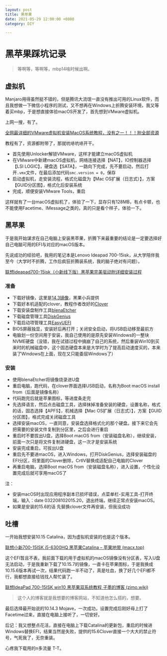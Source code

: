 ```yaml
---
layout: post
title: 黑苹果
date: 2021-05-29 12:00:00 +0800
category: DIY

---
```


# 黑苹果踩坑记录

> 等啊等，等啊等，mbp14啥时候出啊。

## 虚拟机

Manjaro用得虽然挺不错的，但是腾讯大流氓一直没有推出可用的Linux软件，而且我想做一下微信小程序的测试，又不想再在Windows上折腾安装环境，我又等着买mbp，于是想直接体验macOS开发了，首先想到VMware虚拟机。

上网一搜，有了。

[全网最详细的VMware虚拟机安装MacOS系统教程，没有之一！！！附全部资源](https://zhuanlan.zhihu.com/p/337036027)

教程有了，资源都附带了，那就吭哧吭哧开干。

* 首先使用Unlocker解锁VMware，这样才能建立macOS虚拟机
* 在VMware中新建macOS虚拟机，网络连接选择【NAT】，IO控制器选择【LSI LOGIC】，硬盘选【SATA】，一路向下完成，先不要启动，然后打开`.vmx`文件，在最后添加代码`smc.version = 0`，保存
* 启动虚拟机，走安装流程，格式化磁盘为【Mac OS扩展（日志式）】，方案【GUID分区图】，格式化后安装系统
* 完成，顺便安装VMware Tools，重启

这样就有了一台macOS虚拟机了，体验了一下，显存只有128MB，有点卡顿，也不能使用Facetime、IMessage之类的，真的只是看个样子，体验一下。

## 黑苹果

于是我开始谋求在自己电脑上安装黑苹果，折腾下来最重要的结论是一定要选择好自己电脑可用的EFI与对应的macOS版本。

先说成功的经验吧，我用的笔记本是Lenovo Ideapad 700-15isk，从大学陪伴我至今（大学时不折腾，工作后疯狂折腾装系统，我的脑子绝对有问题）。

[联想ideapad700-15isk（小新线下版）黑苹果完美驱动附详细安装过程](https://blog.csdn.net/a1353889150/article/details/97372378)

### 准备

* 下载好镜像，这里是[14.3镜像](https://blog.daliansky.net/macOS-Mojave-10.14.3-18D42-official-version-with-Clover-4859-original-image.html)，黑果小兵提供
* 下载好本机适配的clover，教程作者改好的[Clover](https://pan.baidu.com/s/1om-eWSGpNwpnnBfeoV-sWg)
* 下载安装盘制作工具[blenaEtcher](https://www.balena.io/etcher/)
* 下载磁盘管理工具[DiskGenius](https://pan.baidu.com/s/1zeM2IW6jHezp_SYk7BhWyw)
* 下载启动项管理工具[EasyUEFI](https://pan.baidu.com/s/1wOrtNPN3IZYhGJ1Q59H2SA)
* BIOS屏蔽独显，安装好后再打开；关闭安全启动，将USB启动移至最前方
* 电脑划一份空间用于安装，我自己使用的是原先安装Windows的一整块NVME硬盘（没错，我在试错过程中搞崩了自己的系统，然后重装Win10到买来时的机械磁盘中，这个固态硬盘本来是大学时为了提高启动速度买的，本来装了Windows在上面，现在又只能委屈Windows了）

### 安装

* 使用blenaEtcher将镜像烧录进U盘
* 重启电脑，跑代码，在clover界面选择USB启动，名称为Boot macOS install from（后面是镜像名称）
* 代码跑完后就是苹果图标，等进度条走完
* 先选择语言，然后点击磁盘工具，选择抹掉准备安装的硬盘，设置名称，格式的话，固态选择【APFS】，机械选择【Mac OS扩展（日志式）】，方案【GUID分区图】，格式完成关闭磁盘工具
* 选择安装macOS，一直同意，安装盘选择格式化的那个硬盘。接下来它会先把需要的安装文件复制到分区里，之后会进行重启
* 重启时不要拔出U盘，选择Boot macOS from（安装磁盘名称），继续安装，前面一次只是将文件复制进硬盘，这一次才是安装系统
* 安装完成重启，可拔出U盘
* 重启先不要进macOS，进入Windows，打开DiskGenius，选择安装磁盘的EFI分区，将里面的Clover删除，CrtlV替换成适配自己电脑的Clover
* 再重启电脑，选择Boot macOS from（安装磁盘名称），进入设置，个性化设置完成后就可享用macOS了

注：

* 安装macOS时出现应用程序副本已损坏错误，点菜单栏-实用工具-打开终端，输入：date 032208102015.20，退出终端，继续正常点安装macOS。
* 如果是安装的15.6的话 先替换clover文件再安装，但我没成功

## 吐槽

一开始我想安装10.15 Catalina，因为虚拟机安装的也是这个版本。

[联想小新700-15ISK i5-6300HQ 黑苹果Catalina – 苹果地带 (macx.top)](https://macx.top/3799.html)

这个EFI暂且不表，我前面下载的用于虚拟机的macOS镜像没有分区表，写入U盘无法启动，于是我重新下载了10.15.7的镜像，一直卡在苹果图标，于是我换成10.15.6版本再试一次，结果代码跑一半不动了，真是吐血，换了好几个EFI都不行，我都想直接给钱找人帮忙装了。

[联想IdeaPad 700-15ISK win10 黑苹果双系统教程  子墨的博客 (zimo.wiki)](https://blog.zimo.wiki/posts/ad76eda8/)

> 这个人的博客就是我想要的博客网站，不知道他怎么搭的，想要。

最后选择最开始说的10.14.3 Mojave，一次成功，设置完成后刚好母上打了Facetime过来，直接在电脑上接听了，一切安好。

后记：我又想整点花活，直接在电脑上下载Catalina的更新包，重启的时候进Windows替换EFI，结果当然是失败，提供的15.6Clover直接一个大大的禁止符号，气死我了，无奈重装。

心疼我下载用的n多流量 T-T。


